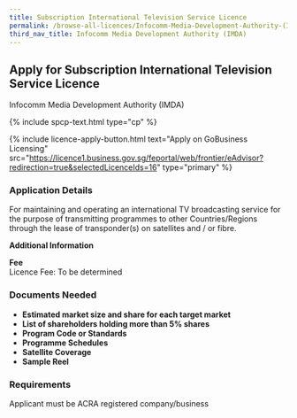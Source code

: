 ```yaml
---
title: Subscription International Television Service Licence
permalink: /browse-all-licences/Infocomm-Media-Development-Authority-(IMDA)/Subscription-International-Television-Service-Licence
third_nav_title: Infocomm Media Development Authority (IMDA)
---
```


## Apply for Subscription International Television Service Licence

Infocomm Media Development Authority (IMDA)

{% include spcp-text.html type="cp" %}

{% include licence-apply-button.html text="Apply on GoBusiness Licensing" src="https://licence1.business.gov.sg/feportal/web/frontier/eAdvisor?redirection=true&selectedLicenceIds=16" type="primary" %}

<H3>Application Details</H3>

<p>For maintaining and operating an international TV broadcasting service for the purpose of transmitting programmes to other Countries/Regions through the lease of transponder(s) on satellites and / or fibre.</p>

<strong>Additional Information</strong>

<p><strong>Fee</strong><br />Licence Fee: To be determined</p>

<H3>Documents Needed</H3>

<ul>
 <li><strong>Estimated market size and share for each target market</strong></li>
 <li><strong>List of shareholders holding more than 5% shares</strong></li>
 <li><strong>Program Code or Standards</strong></li>
 <li><strong>Programme Schedules</strong></li>
 <li><strong>Satellite Coverage</strong></li>
 <li><strong>Sample Reel</strong></li>
 </ul>

<H3>Requirements</H3>

Applicant must be ACRA registered company/business

